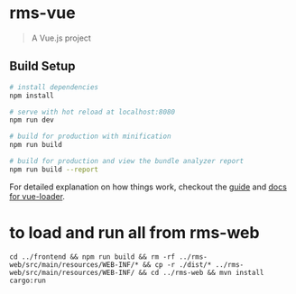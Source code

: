 # rms-vue

> A Vue.js project

## Build Setup

``` bash
# install dependencies
npm install

# serve with hot reload at localhost:8080
npm run dev

# build for production with minification
npm run build

# build for production and view the bundle analyzer report
npm run build --report
```

For detailed explanation on how things work, checkout the [guide](http://vuejs-templates.github.io/webpack/) and [docs for vue-loader](http://vuejs.github.io/vue-loader).

# to load and run all from rms-web
```
cd ../frontend && npm run build && rm -rf ../rms-web/src/main/resources/WEB-INF/* && cp -r ./dist/* ../rms-web/src/main/resources/WEB-INF/ && cd ../rms-web && mvn install cargo:run 
```
